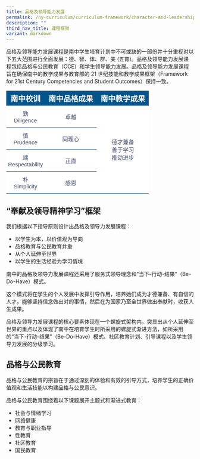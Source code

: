 ```yaml
---
title: 品格及领导能力发展
permalink: /ny-curriculum/curriculum-framework/character-and-leadership-development-cn/
description: ""
third_nav_title: 课程框架
variant: markdown
---
```

品格及领导能力发展课程是南中学生培育计划中不可或缺的一部份并十分重视对以下五大范围进行全面发展：德、智、体、群、美 (五育)。品格及领导能力发展课程包括品格与公民教育（CCE）和学生领导能力发展。品格及领导能力发展课程旨在确保南中的教学成果与教育部的 21 世纪技能和教学成果框架（Framework for 21st Century Competencies and Student Outcomes）保持一致。

<style type="text/css">
.cl  {border-collapse:collapse;border-spacing:0;}
.cl td{ font-family:Arial, sans-serif; overflow:hidden;padding:10px 5px;word-break:normal;}
.cl .th{ background-color:#00558D; color:#FFF;text-align:center;vertical-align:top;font-size:20px; vertical-align: middle; }
.cl .tg{background-color:#FFF;color:#3c4764;text-align:center;vertical-align:middle; border-bottom:1px solid #00558D !important; font-size:15px !important; }	
</style>

<table style="width: 100%" class="cl">  
<tbody>
<tr>
  <th class="th">南中校训</th>
	<th class="th">南中品格成果</th>
	<th class="th">南中教学成果</th>
</tr>
<tr>
    <td class="tg">勤<br>Diligence</td>
		<td class="tg">卓越</td>	
		<td rowspan="4" class="tg">德才兼备<br>善于学习<br>推动进步</td>		
</tr>
<tr>
    <td class="tg">慎<br>Prudence</td>
		<td class="tg">同理心</td>	
</tr>	
<tr>
    <td class="tg">端<br>Respectability</td>
		<td class="tg">正直</td>	
</tr>	
	<tr>
    <td class="tg">朴<br>Simplicity</td>
		<td class="tg">感恩</td>	
</tr>	
	</tbody>
</table>


## “奉献及领导精神学习”框架

我们根据以下指导原则设计出品格及领导力发展课程：

*   以学生为本，以价值观为导向
*   品格教育与公民教育并重
*   从个人延伸至世界
*   以学生的生活经验为学习情境

南中的品格及领导力发展课程还采用了服务式领导理念和“当下-行动-结果”（Be-Do-Have）模式。

这个模式将在学生的个人发展中发挥引导作用，培养她们成为才德兼备、有自信的人才，能够坚持信念做出对的事情，然后在为国家乃至全世界做出奉献时，收获人生成果。

品格及领导力发展课程的核心要素体现在一个螺旋式架构内，突显出从个人延伸至世界的重点以及体现了南中在培育学生时所采用的螺旋式渐进方法，如所采用的“当下-行动-结果”（Be-Do-Have）模式、社区教育计划、引导课程以及学生领导力发展的分级学习。

## 品格与公民教育

品格与公民教育的宗旨在于通过深刻的体验和有效的引导方式，培养学生的正确价值观和生活技能以构建品格与公民意识。

品格与公民教育围绕着以下课题展开主题式和渐进式教育：

* 社会与情绪学习
* 网络健康
* 教育与职业指导
* 性教育
* 社区教育
* 国民教育